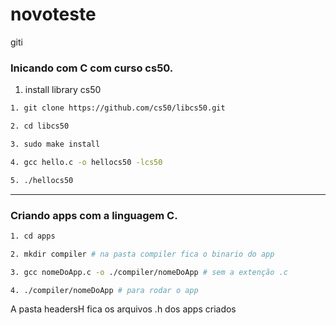 # novoteste
giti

### Inicando com C com curso cs50.
1. install library cs50
```bash
1. git clone https://github.com/cs50/libcs50.git

2. cd libcs50

3. sudo make install

4. gcc hello.c -o hellocs50 -lcs50

5. ./hellocs50
```
<hr>

### Criando apps com a linguagem C.
```bash
1. cd apps

2. mkdir compiler # na pasta compiler fica o binario do app

3. gcc nomeDoApp.c -o ./compiler/nomeDoApp # sem a extenção .c

4. ./compiler/nomeDoApp # para rodar o app
```
A pasta headersH fica os arquivos .h dos apps criados
